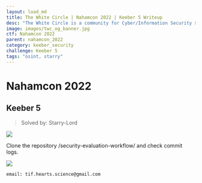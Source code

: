 ```yaml
---
layout: load_md
title: The White Circle | Nahamcon 2022 | Keeber 5 Writeup
desc: "The White Circle is a community for Cyber/Information Security students, enthusiasts and professionals. You can discuss anything related to Security, share your knowledge with others, get help when you need it and proceed further in your journey with amazing people from all over the world."
image: images/twc_og_banner.jpg
ctf: Nahamcon 2022
parent: nahamcon_2022
category: keeber_security
challenge: Keeber 5
tags: "osint, starry"
---
```


<h1 class="heading card-title white-text">Nahamcon 2022</h1>

## Keeber 5
> Solved by: Starry-Lord

![](https://i.imgur.com/cvFWbR7.png)

Clone the repository /security-evaluation-workflow/ and check commit logs.

![](https://i.imgur.com/Qwbk4lM.png)

```
email: tif.hearts.science@gmail.com
```

